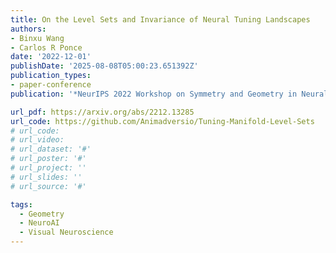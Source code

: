 ```yaml
---
title: On the Level Sets and Invariance of Neural Tuning Landscapes
authors:
- Binxu Wang
- Carlos R Ponce
date: '2022-12-01'
publishDate: '2025-08-08T05:00:23.651392Z'
publication_types:
- paper-conference
publication: '*NeurIPS 2022 Workshop on Symmetry and Geometry in Neural Representations*'

url_pdf: https://arxiv.org/abs/2212.13285
url_code: https://github.com/Animadversio/Tuning-Manifold-Level-Sets
# url_code: 
# url_video: 
# url_dataset: '#'
# url_poster: '#'
# url_project: ''
# url_slides: ''
# url_source: '#'

tags:
  - Geometry
  - NeuroAI
  - Visual Neuroscience
---
```

